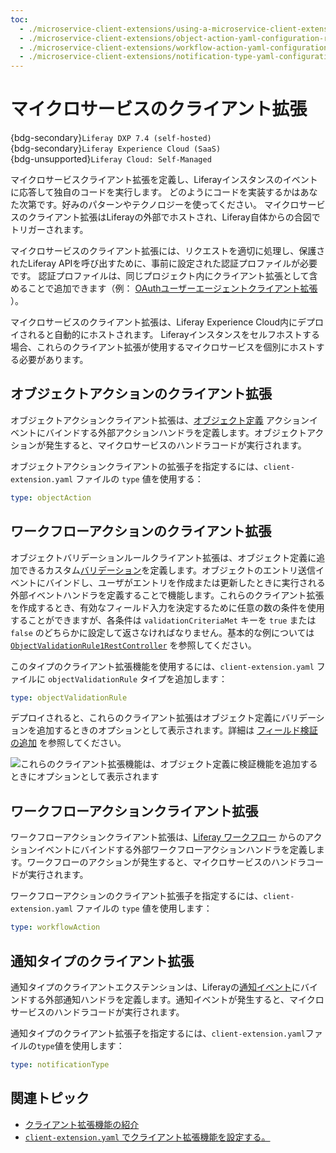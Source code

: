 ```yaml
---
toc:
  - ./microservice-client-extensions/using-a-microservice-client-extension.md
  - ./microservice-client-extensions/object-action-yaml-configuration-reference.md
  - ./microservice-client-extensions/workflow-action-yaml-configuration-reference.md
  - ./microservice-client-extensions/notification-type-yaml-configuration-reference.md
---
```

# マイクロサービスのクライアント拡張

{bdg-secondary}`Liferay DXP 7.4 (self-hosted)`   
{bdg-secondary}`Liferay Experience Cloud (SaaS)`   
{bdg-unsupported}`Liferay Cloud: Self-Managed`

マイクロサービスクライアント拡張を定義し、Liferayインスタンスのイベントに応答して独自のコードを実行します。 どのようにコードを実装するかはあなた次第です。好みのパターンやテクノロジーを使ってください。 マイクロサービスのクライアント拡張はLiferayの外部でホストされ、Liferay自体からの合図でトリガーされます。

マイクロサービスのクライアント拡張には、リクエストを適切に処理し、保護されたLiferay APIを呼び出すために、事前に設定された認証プロファイルが必要です。 認証プロファイルは、同じプロジェクト内にクライアント拡張として含めることで追加できます（例： [OAuthユーザーエージェントクライアント拡張](./configuration-client-extensions.md#oauth-user-agent-client-extensions) ）。

マイクロサービスのクライアント拡張は、Liferay Experience Cloud内にデプロイされると自動的にホストされます。 Liferayインスタンスをセルフホストする場合、これらのクライアント拡張が使用するマイクロサービスを個別にホストする必要があります。

## オブジェクトアクションのクライアント拡張

オブジェクトアクションクライアント拡張は、[オブジェクト定義](../objects.md) アクションイベントにバインドする外部アクションハンドラを定義します。オブジェクトアクションが発生すると、マイクロサービスのハンドラコードが実行されます。

オブジェクトアクションクライアントの拡張子を指定するには、`client-extension.yaml` ファイルの `type` 値を使用する：

```yaml
type: objectAction
```

## ワークフローアクションのクライアント拡張

オブジェクトバリデーションルールクライアント拡張は、オブジェクト定義に追加できるカスタム[バリデーション](../objects/creating-and-managing-objects/validations.md)を定義します。オブジェクトのエントリ送信イベントにバインドし、ユーザがエントリを作成または更新したときに実行される外部イベントハンドラを定義することで機能します。これらのクライアント拡張を作成するとき、有効なフィールド入力を決定するために任意の数の条件を使用することができますが、各条件は `validationCriteriaMet` キーを `true` または `false` のどちらかに設定して返さなければなりません。基本的な例については [`ObjectValidationRule1RestController`](https://github.com/liferay/liferay-portal/blob/master/workspaces/liferay-sample-workspace/client-extensions/liferay-sample-etc-spring-boot/src/main/java/com/liferay/sample/ObjectValidationRule1RestController.java) を参照してください。

このタイプのクライアント拡張機能を使用するには、`client-extension.yaml` ファイルに `objectValidationRule` タイプを追加します：

```yaml
type: objectValidationRule
```
デプロイされると、これらのクライアント拡張はオブジェクト定義にバリデーションを追加するときのオプションとして表示されます。詳細は [フィールド検証の追加](../objects/creating-and-managing-objects/validations/adding-field-validations.md) を参照してください。

![これらのクライアント拡張機能は、オブジェクト定義に検証機能を追加するときにオプションとして表示されます](./microservice-client-extensions/images/01.png)

## ワークフローアクションクライアント拡張

ワークフローアクションクライアント拡張は、[Liferay ワークフロー](../../process-automation/workflow/introduction-to-workflow.md) からのアクションイベントにバインドする外部ワークフローアクションハンドラを定義します。ワークフローのアクションが発生すると、マイクロサービスのハンドラコードが実行されます。

ワークフローアクションのクライアント拡張子を指定するには、`client-extension.yaml` ファイルの `type` 値を使用します：

```yaml
type: workflowAction
```

## 通知タイプのクライアント拡張

通知タイプのクライアントエクステンションは、Liferayの[通知イベント](../../process-automation/notifications.md)にバインドする外部通知ハンドラを定義します。通知イベントが発生すると、マイクロサービスのハンドラコードが実行されます。

通知タイプのクライアント拡張子を指定するには、`client-extension.yaml`ファイルの`type`値を使用します：

```yaml
type: notificationType
```

## 関連トピック

* [クライアント拡張機能の紹介](../client-extensions.md) 
* [`client-extension.yaml` でクライアント拡張機能を設定する。](./working-with-client-extensions.md#configuring-client-extensions-in-client-extension-yaml) 
